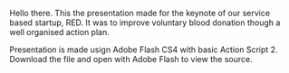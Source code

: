 Hello there. This the presentation made for the keynote of our service based startup, RED. It was to improve voluntary blood donation though a well organised action plan.

Presentation is made usign Adobe Flash CS4 with basic Action Script 2.
Download the file and open with Adobe Flash to view the source.
